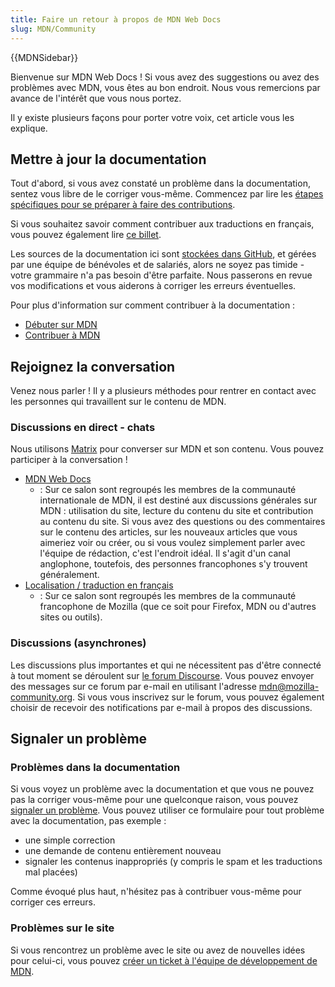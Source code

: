 ```yaml
---
title: Faire un retour à propos de MDN Web Docs
slug: MDN/Community
---
```


{{MDNSidebar}}

Bienvenue sur MDN Web Docs ! Si vous avez des suggestions ou avez des problèmes avec MDN, vous êtes au bon endroit. Nous vous remercions par avance de l'intérêt que vous nous portez.

Il y existe plusieurs façons pour porter votre voix, cet article vous les explique.

## Mettre à jour la documentation

Tout d'abord, si vous avez constaté un problème dans la documentation, sentez vous libre de le corriger vous-même. Commencez par lire les [étapes spécifiques pour se préparer à faire des contributions](https://github.com/mdn/content/#making-contributions).

Si vous souhaitez savoir comment contribuer aux traductions en français, vous pouvez également lire [ce billet](https://tech.mozfr.org/post/2021/03/16/MDN-sur-GitHub-comment-contribuer).

Les sources de la documentation ici sont [stockées dans GitHub](https://github.com/mdn/translated-content/), et gérées par une équipe de bénévoles et de salariés, alors ne soyez pas timide - votre grammaire n'a pas besoin d'être parfaite. Nous passerons en revue vos modifications et vous aiderons à corriger les erreurs éventuelles.

Pour plus d'information sur comment contribuer à la documentation :

- [Débuter sur MDN](/fr/docs/MDN/Contribute/Getting_started)
- [Contribuer à MDN](/fr/docs/MDN/Contribute)

## Rejoignez la conversation

Venez nous parler ! Il y a plusieurs méthodes pour rentrer en contact avec les personnes qui travaillent sur le contenu de MDN.

### Discussions en direct - chats

Nous utilisons [Matrix](https://wiki.mozilla.org/Matrix) pour converser sur MDN et son contenu. Vous pouvez participer à la conversation !

- [MDN Web Docs](https://chat.mozilla.org/#/room/#mdn:mozilla.org)
  - : Sur ce salon sont regroupés les membres de la communauté internationale de MDN, il est destiné aux discussions générales sur MDN : utilisation du site, lecture du contenu du site et contribution au contenu du site. Si vous avez des questions ou des commentaires sur le contenu des articles, sur les nouveaux articles que vous aimeriez voir ou créer, ou si vous voulez simplement parler avec l'équipe de rédaction, c'est l'endroit idéal. Il s'agit d'un canal anglophone, toutefois, des personnes francophones s'y trouvent généralement.
- [Localisation / traduction en français](https://chat.mozilla.org/#/room/#l10n-fr:mozilla.org)
  - : Sur ce salon sont regroupés les membres de la communauté francophone de Mozilla (que ce soit pour Firefox, MDN ou d'autres sites ou outils).

### Discussions (asynchrones)

Les discussions plus importantes et qui ne nécessitent pas d'être connecté à tout moment se déroulent sur [le forum Discourse](https://discourse.mozilla-community.org/c/mdn). Vous pouvez envoyer des messages sur ce forum par e-mail en utilisant l'adresse [mdn@mozilla-community.org](mailto://mdn@mozilla-community.org). Si vous vous inscrivez sur le forum, vous pouvez également choisir de recevoir des notifications par e-mail à propos des discussions.

## Signaler un problème

### Problèmes dans la documentation

Si vous voyez un problème avec la documentation et que vous ne pouvez pas la corriger vous-même pour une quelconque raison, vous pouvez [signaler un problème](https://github.com/mdn/translated-content/issues/new). Vous pouvez utiliser ce formulaire pour tout problème avec la documentation, pas exemple :

- une simple correction
- une demande de contenu entièrement nouveau
- signaler les contenus inappropriés (y compris le spam et les traductions mal placées)

Comme évoqué plus haut, n'hésitez pas à contribuer vous-même pour corriger ces erreurs.

### Problèmes sur le site

Si vous rencontrez un problème avec le site ou avez de nouvelles idées pour celui-ci, vous pouvez [créer un ticket à l'équipe de développement de MDN](https://github.com/mdn/yari/issues).
